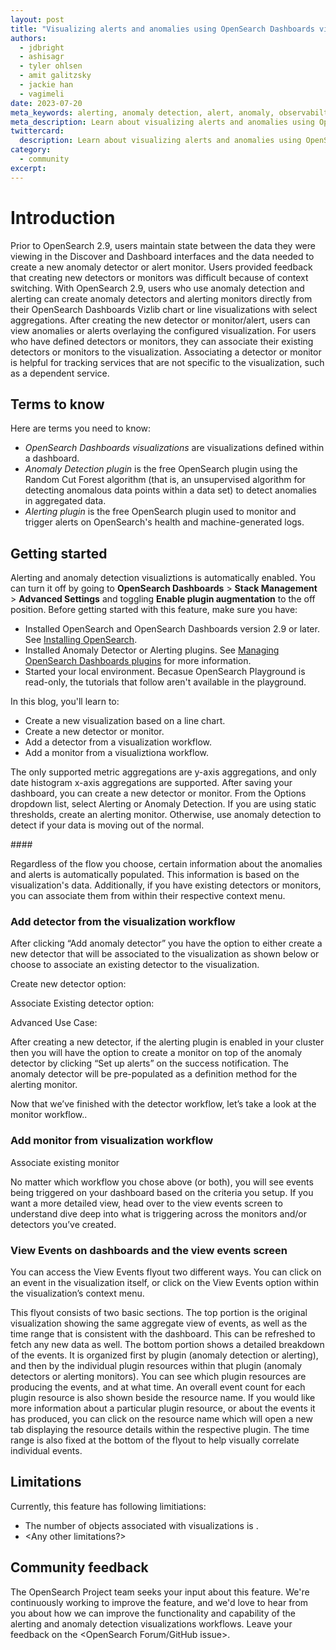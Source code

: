 ```yaml
---
layout: post
title: "Visualizing alerts and anomalies using OpenSearch Dashboards visualization tools and applications"
authors: 
  - jdbright
  - ashisagr
  - tyler ohlsen
  - amit galitzsky
  - jackie han
  - vagimeli
date: 2023-07-20
meta_keywords: alerting, anomaly detection, alert, anomaly, observabilty, dashboard, dashboards, visualizations, visualize
meta_description: Learn about visualizing alerts and anomalies using OpenSearch Dashboards visualization tools and applications.
twittercard:
  description: Learn about visualizing alerts and anomalies using OpenSearch Dashboards visualization tools and applications.
category:
  - community
excerpt: 
---
```


# Introduction

Prior to OpenSearch 2.9, users maintain state between the data they were viewing in the Discover and Dashboard interfaces and the data needed to create a new anomaly detector or alert monitor. Users provided feedback that creating new detectors or monitors was difficult because of context switching. With OpenSearch 2.9, users who use anomaly detection and alerting can create anomaly detectors and alerting monitors directly from their OpenSearch Dashboards Vizlib chart or line visualizations with select aggregations. After creating the new detector or monitor/alert, users can view anomalies or alerts overlaying the configured visualization. For users who have defined detectors or monitors, they can associate their existing detectors or monitors to the visualization. Associating a detector or monitor is helpful for tracking services that are not specific to the visualization, such as a dependent service.

## Terms to know

Here are terms you need to know:

- _OpenSearch Dashboards visualizations_ are visualizations defined within a dashboard.
- _Anomaly Detection plugin_ is the free OpenSearch plugin using the Random Cut Forest algorithm (that is, an unsupervised algorithm for detecting anomalous data points within a data set) to detect anomalies in aggregated data.
- _Alerting plugin_ is the free OpenSearch plugin used to monitor and trigger alerts on OpenSearch's health and machine-generated logs.

## Getting started

Alerting and anomaly detection visualiztions is automatically enabled. You can turn it off by going to **OpenSearch Dashboards** > **Stack Management** > **Advanced Settings** and toggling **Enable plugin augmentation** to the off position. Before getting started with this feature, make sure you have:

* Installed OpenSearch and OpenSearch Dashboards version 2.9 or later. See [Installing OpenSearch]({{site.url}}{{site.baseurl}}/install-and-configure/install-opensearch/index/).
* Installed Anomaly Detector or Alerting plugins. See [Managing OpenSearch Dashboards plugins]({{site.url}}{{site.baseurl}}/install-and-configure/install-dashboards/plugins/) for more information.
* Started your local environment. Becasue OpenSearch Playground is read-only, the tutorials that follow aren't available in the playground.

In this blog, you'll learn to:

- Create a new visualization based on a line chart.
- Create a new detector or monitor.
- Add a detector from a visualization workflow.
- Add a monitor from a visualiztiona workflow.

The only supported metric aggregations are y-axis aggregations, and only date histogram x-axis aggregations are supported.  After saving your dashboard, you can create a new detector or monitor. From the Options dropdown list, select Alerting or Anomaly Detection. If you are using static thresholds, create an alerting monitor. Otherwise, use anomaly detection to detect if your data is moving out of the normal.

<insert-image-1>
#### </insert-caption>

Regardless of the flow you choose, certain information about the anomalies and alerts is automatically populated. This information is based on the visualization's data. Additionally, if you have existing detectors or monitors, you can associate them from within their respective context menu. 

### Add detector from the visualization workflow

<insert-image-2>
<insert-image-3>

After clicking “Add anomaly detector” you have the option to either create a new detector that will be associated to the visualization as shown below or choose to associate an existing detector to the visualization. 

Create new detector option:

<insert-image-4>

Associate Existing detector option:

<insert-image-5>

Advanced Use Case:

After creating a new detector, if the alerting plugin is enabled in your cluster then you will have the option to create a monitor on top of the anomaly detector by clicking “Set up alerts” on the success notification. The anomaly detector will be pre-populated as a definition method for the alerting monitor. 

Now that we’ve finished with the detector workflow, let’s take a look at the monitor workflow..

### Add monitor from visualization workflow

<insert-image-6>
<insert-image-7>

Associate existing monitor

<insert-image-8>

No matter which workflow you chose above (or both), you will see events being triggered on your dashboard based on the criteria you setup. If you want a more detailed view, head over to the view events screen to understand dive deep into what is triggering across the monitors and/or detectors you’ve created.

<insert-image-9>

### View Events on dashboards and the view events screen

You can access the View Events flyout two different ways. You can click on an event in the visualization itself, or click on the View Events option within the visualization’s context menu.

This flyout consists of two basic sections. The top portion is the original visualization showing the same aggregate view of events, as well as the time range that is consistent with the dashboard. This can be refreshed to fetch any new data as well. The bottom portion shows a detailed breakdown of the events. It is organized first by plugin (anomaly detection or alerting), and then by the individual plugin resources within that plugin (anomaly detectors or alerting monitors). You can see which plugin resources are producing the events, and at what time. An overall event count for each plugin resource is also shown beside the resource name. If you would like more information about a particular plugin resource, or about the events it has produced, you can click on the resource name which will open a new tab displaying the resource details within the respective plugin. The time range is also fixed at the bottom of the flyout to help visually correlate individual events.

<insert-image-10>

## Limitations

Currently, this feature has following limitiations:

- The number of objects associated with visualizations is <insert>.
- <Any other limitations?> 

## Community  feedback

The OpenSearch Project team seeks your input about this feature. We're continuously working to improve the feature, and we'd love to hear from you about how we can improve the functionality and capability of the alerting and anomaly detection visualizations workflows. Leave your feedback on the <OpenSearch Forum/GitHub issue>.

